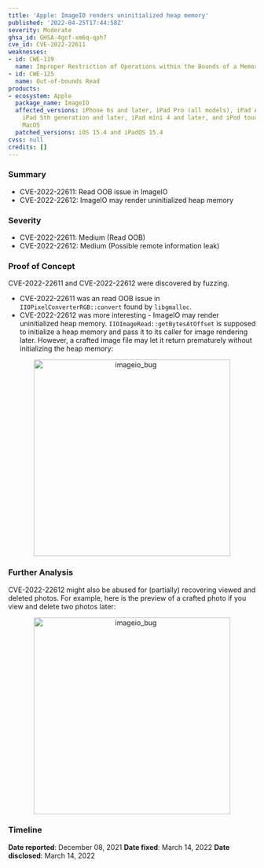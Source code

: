 ```yaml
---
title: 'Apple: ImageIO renders uninitialized heap memory'
published: '2022-04-25T17:44:58Z'
severity: Moderate
ghsa_id: GHSA-4gcf-xm6q-qph7
cve_id: CVE-2022-22611
weaknesses:
- id: CWE-119
  name: Improper Restriction of Operations within the Bounds of a Memory Buffer
- id: CWE-125
  name: Out-of-bounds Read
products:
- ecosystem: Apple
  package_name: ImageIO
  affected_versions: iPhone 6s and later, iPad Pro (all models), iPad Air 2 and later,
    iPad 5th generation and later, iPad mini 4 and later, and iPod touch (7th generation),
    MacOS
  patched_versions: iOS 15.4 and iPadOS 15.4
cvss: null
credits: []
---
```


### Summary

- CVE-2022-22611: Read OOB issue in ImageIO
- CVE-2022-22612: ImageIO may render uninitialized heap memory

### Severity

- CVE-2022-22611: Medium (Read OOB)
- CVE-2022-22612: Medium (Possible remote information leak)

### Proof of Concept

CVE-2022-22611 and CVE-2022-22612 were discovered by fuzzing.

- CVE-2022-22611 was an read OOB issue in `IIOPixelConverterRGB::convert` found by `libgmalloc`.
- CVE-2022-22612 was more interesting - ImageIO may render uninitialized heap memory. `IIOImageRead::getBytesAtOffset` is supposed to initialize a heap memory and pass it to its caller for image rendering later. However, a crafted image file may let it return prematurely without initializing the heap memory:

<p align="center">
<img width="400" alt="imageio_bug" src="https://user-images.githubusercontent.com/25871159/160909238-a67cd26f-ed9e-47d7-a4c5-8007c436608f.png">
</p>

### Further Analysis

CVE-2022-22612 might also be abused for (partially) recovering viewed and deleted photos. For example, here is the preview of a crafted photo if you view and delete two photos later:

<p align="center">
<img width="400" alt="imageio_bug" src="https://user-images.githubusercontent.com/25871159/160909819-25296774-bae5-463c-8a43-18933f1047ac.png">
</p>


### Timeline
**Date reported**: December 08, 2021
**Date fixed**: March 14, 2022
**Date disclosed**: March 14, 2022